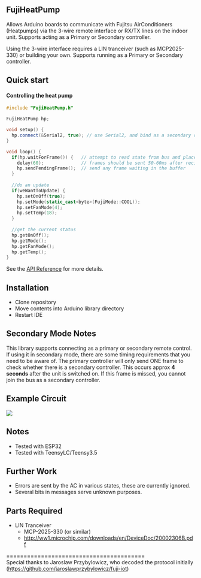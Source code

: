 FujiHeatPump
----------
Allows Arduino boards to communicate with Fujitsu AirConditioners (Heatpumps) via the 3-wire remote interface or RX/TX lines on the indoor unit. Supports acting as a Primary or Secondary controller.

Using the 3-wire interface requires a LIN tranceiver (such as MCP2025-330) or building your own. Supports running as a Primary or Secondary controller.

Quick start
-----------

#### Controlling the heat pump

```c++
#include "FujiHeatPump.h"

FujiHeatPump hp;

void setup() {
  hp.connect(&Serial2, true); // use Serial2, and bind as a secondary controller
}

void loop() {
  if(hp.waitForFrame()) {   // attempt to read state from bus and place a reply frame in the buffer
    delay(60);              // frames should be sent 50-60ms after recieving - potentially other work can be done here
    hp.sendPendingFrame();  // send any frame waiting in the buffer
  }
  
  //do an update
  if(weWantToUpdate) {
    hp.setOnOff(true);
    hp.setMode(static_cast<byte>(FujiMode::COOL));
    hp.setFanMode(4);
    hp.setTemp(18);
  }
  
  //get the current status
  hp.getOnOff();
  hp.getMode();
  hp.getFanMode();
  hp.getTemp();
}

```

See the [API Reference](https://github.com/unreality/FujiHeatPump/blob/master/docs/Reference.md) for more details.

Installation
------------
- Clone repository
- Move contents into Arduino library directory
- Restart IDE

Secondary Mode Notes
--------------------

This library supports connecting as a primary or secondary remote control. If using it in secondary mode, there are some timing requirements that you need to be aware of. The primary controller will only send ONE frame to check whether there is a secondary controller. This occurs approx **4 seconds** after the unit is switched on. If this frame is missed, you cannot join the bus as a secondary controller. 

Example Circuit
---------------
<img src="https://github.com/unreality/FujiHeatPump/blob/master/fujiheatpump-example.png"/>


Notes
-----
- Tested with ESP32
- Tested with TeensyLC/Teensy3.5

Further Work
------------
- Errors are sent by the AC in various states, these are currently ignored.
- Several bits in messages serve unknown purposes.

Parts Required
--------------

- LIN Tranceiver
  - MCP-2025-330 (or similar)
  - http://ww1.microchip.com/downloads/en/DeviceDoc/20002306B.pdf
  
========================================  
Special thanks to Jaroslaw Przybylowicz, who decoded the protocol initially (https://github.com/jaroslawprzybylowicz/fuji-iot)

